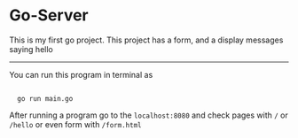 # Go-Server

<p>This is my first go project. This project has a form, and a display messages saying hello</p>

<hr>
<p>You can run this program in terminal as</p>
<code>
  go run main.go
</code>
<p>After running a program go to the <code>localhost:8080</code> and check pages with <code>/</code> or <code>/hello</code> or even form with <code>/form.html</code></p>
